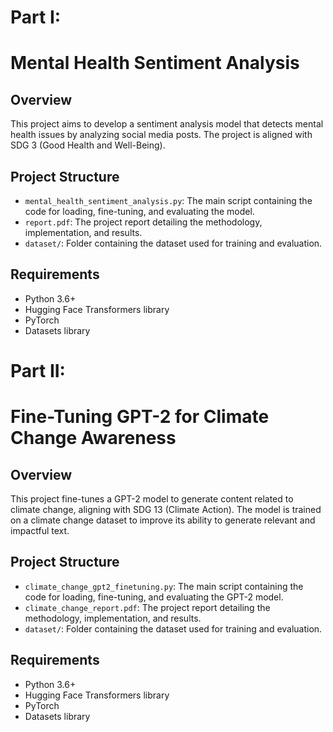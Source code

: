 # Part I:
# Mental Health Sentiment Analysis

## Overview
This project aims to develop a sentiment analysis model that detects mental health issues by analyzing social media posts. The project is aligned with SDG 3 (Good Health and Well-Being).

## Project Structure
- `mental_health_sentiment_analysis.py`: The main script containing the code for loading, fine-tuning, and evaluating the model.
- `report.pdf`: The project report detailing the methodology, implementation, and results.
- `dataset/`: Folder containing the dataset used for training and evaluation.

## Requirements
- Python 3.6+
- Hugging Face Transformers library
- PyTorch
- Datasets library


# Part II:
# Fine-Tuning GPT-2 for Climate Change Awareness

## Overview
This project fine-tunes a GPT-2 model to generate content related to climate change, aligning with SDG 13 (Climate Action). The model is trained on a climate change dataset to improve its ability to generate relevant and impactful text.

## Project Structure
- `climate_change_gpt2_finetuning.py`: The main script containing the code for loading, fine-tuning, and evaluating the GPT-2 model.
- `climate_change_report.pdf`: The project report detailing the methodology, implementation, and results.
- `dataset/`: Folder containing the dataset used for training and evaluation.

## Requirements
- Python 3.6+
- Hugging Face Transformers library
- PyTorch
- Datasets library



